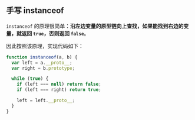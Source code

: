## 手写 instanceof

`instanceof` 的原理很简单：**沿左边变量的原型链向上查找，如果能找到右边的变量，就返回 `true`，否则返回 `false`**。

因此按照该原理，实现代码如下：

```js
function instanceof(a, b) {
  var left = a.__proto__;
  var right = b.prototype;

  while (true) {
    if (left === null) return false;
    if (left === right) return true;

    left = left.__proto__;
  }
}
```
